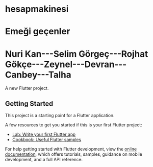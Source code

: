 # hesapmakinesi

# Emeği geçenler

# Nuri Kan---Selim Görgeç---Rojhat Gökçe---Zeynel---Devran---Canbey---Talha

A new Flutter project.

## Getting Started

This project is a starting point for a Flutter application.

A few resources to get you started if this is your first Flutter project:

- [Lab: Write your first Flutter app](https://docs.flutter.dev/get-started/codelab)
- [Cookbook: Useful Flutter samples](https://docs.flutter.dev/cookbook)

For help getting started with Flutter development, view the
[online documentation](https://docs.flutter.dev/), which offers tutorials,
samples, guidance on mobile development, and a full API reference.

